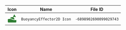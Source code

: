 | Icon | Name | File ID |
| ---  | ---  | ---     |
| ![](BuoyancyEffector2D%20Icon.png) | `BuoyancyEffector2D Icon` | `-6898902690099029743` |
